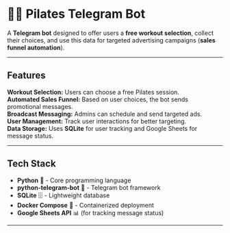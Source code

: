 # 🏋️‍♂️ Pilates Telegram Bot  

A **Telegram bot** designed to offer users a **free workout selection**, collect their choices, and use this data for targeted advertising campaigns (**sales funnel automation**).  

---

## Features  

 **Workout Selection:** Users can choose a free Pilates session.  
 **Automated Sales Funnel:** Based on user choices, the bot sends promotional messages.  
 **Broadcast Messaging:** Admins can schedule and send targeted ads.  
 **User Management:** Track user interactions for better targeting.  
 **Data Storage:** Uses **SQLite** for user tracking and Google Sheets for message status.  

---

## Tech Stack  

- **Python** 🐍 - Core programming language  
- **python-telegram-bot** 🤖 - Telegram bot framework  
- **SQLite** 🗄 - Lightweight database  
- **Docker Compose** 🐳 - Containerized deployment  
- **Google Sheets API** 📊 (for tracking message status)  

---
